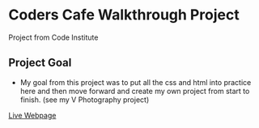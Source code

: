 # Coders Cafe Walkthrough Project
Project from Code Institute

## Project Goal
- My goal from this project was to put all the css and html into practice here and then move forward and create my own project from start to finish. (see my V Photography project)


[Live Webpage](https://arronbeale.github.io/Coders-Cafe/)
